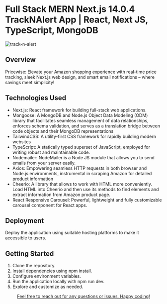 # Full Stack MERN Next.js 14.0.4 TrackNAlert App | React, Next JS, TypeScript, MongoDB

![track-n-alert](https://github.com/prakash-s-2210/threads-clone/assets/94909544/2f9bdf3d-715f-4c98-91b7-85603c97b6a8)

## Overview

Pricewise: Elevate your Amazon shopping experience with real-time price tracking, sleek Next.js web design, and smart email notifications – where savings meet simplicity!

## Technologies Used

- Next.js: React framework for building full-stack web applications. 
- Mongoose: A MongoDB and Node.js Object Data Modeling (ODM) library that facilitates seamless management of data relationships, enforces schema validation, and serves as a translation bridge between code objects 
            and their MongoDB representations
- TailwindCSS: A utility-first CSS framework for rapidly building modern websites
- TypeScript: A statically typed superset of JavaScript, employed for writing robust and maintainable code.
- Nodemailer: NodeMailer is a Node JS module that allows you to send emails from your server easily.
- Axios: Empowering seamless HTTP requests in both browser and Node.js environments, instrumental in scraping Amazon for detailed product information
- Cheerio: A library that allows to work with HTML more conveniently. Load HTML into Cheerio and then use its methods to find elements and extract information from Amazon product page.
- React Responsive Carousel: Powerful, lightweight and fully customizable carousel component for React apps.

## Deployment

Deploy the application using suitable hosting platforms to make it accessible to users.

## Getting Started

1. Clone the repository.
2. Install dependencies using npm install.
3. Configure environment variables.
4. Run the application locally with npm run dev.
5. Explore and customize as needed.

<p align="center">
  <a href="https://www.linkedin.com/in/prakash2210/" target="_blank">
    Feel free to reach out for any questions or issues. Happy coding!
  </a>
</p>


